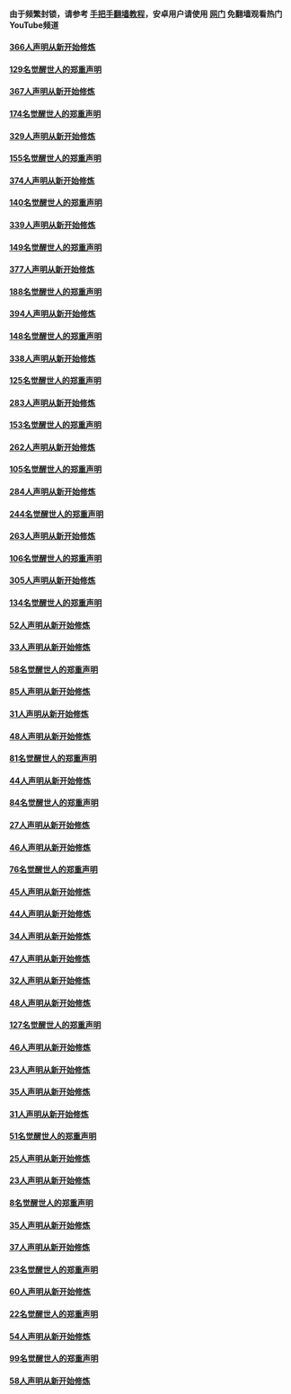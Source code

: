 #### 由于频繁封锁，请参考 [手把手翻墙教程](https://github.com/gfw-breaker/guides/wiki/)，安卓用户请使用 [网门](https://github.com/gfw-breaker/nogfw/blob/master/dl.md?t=06091101) 免翻墙观看热门YouTube频道 

#### [366人声明从新开始修炼](../pages/91/426737.md?t=06091101) 

#### [129名觉醒世人的郑重声明](../pages/91/426736.md?t=06091101) 

#### [367人声明从新开始修炼](../pages/91/426421.md?t=06091101) 

#### [174名觉醒世人的郑重声明](../pages/91/426420.md?t=06091101) 

#### [329人声明从新开始修炼](../pages/91/426139.md?t=06091101) 

#### [155名觉醒世人的郑重声明](../pages/91/426138.md?t=06091101) 

#### [374人声明从新开始修炼](../pages/91/425811.md?t=06091101) 

#### [140名觉醒世人的郑重声明](../pages/91/425810.md?t=06091101) 

#### [339人声明从新开始修炼](../pages/91/425690.md?t=06091101) 

#### [149名觉醒世人的郑重声明](../pages/91/425689.md?t=06091101) 

#### [377人声明从新开始修炼](../pages/91/424867.md?t=06091101) 

#### [188名觉醒世人的郑重声明](../pages/91/424866.md?t=06091101) 

#### [394人声明从新开始修炼](../pages/91/423914.md?t=06091101) 

#### [148名觉醒世人的郑重声明](../pages/91/423913.md?t=06091101) 

#### [338人声明从新开始修炼](../pages/91/423540.md?t=06091101) 

#### [125名觉醒世人的郑重声明](../pages/91/423539.md?t=06091101) 

#### [283人声明从新开始修炼](../pages/91/423296.md?t=06091101) 

#### [153名觉醒世人的郑重声明](../pages/91/423295.md?t=06091101) 

#### [262人声明从新开始修炼](../pages/91/423004.md?t=06091101) 

#### [105名觉醒世人的郑重声明](../pages/91/423003.md?t=06091101) 

#### [284人声明从新开始修炼](../pages/91/422707.md?t=06091101) 

#### [244名觉醒世人的郑重声明](../pages/91/422706.md?t=06091101) 

#### [263人声明从新开始修炼](../pages/91/422553.md?t=06091101) 

#### [106名觉醒世人的郑重声明](../pages/91/422552.md?t=06091101) 

#### [305人声明从新开始修炼](../pages/91/422153.md?t=06091101) 

#### [134名觉醒世人的郑重声明](../pages/91/422152.md?t=06091101) 

#### [52人声明从新开始修炼](../pages/91/421846.md?t=06091101) 

#### [33人声明从新开始修炼](../pages/91/421804.md?t=06091101) 

#### [58名觉醒世人的郑重声明](../pages/91/421845.md?t=06091101) 

#### [85人声明从新开始修炼](../pages/91/421769.md?t=06091101) 

#### [31人声明从新开始修炼](../pages/91/421763.md?t=06091101) 

#### [48人声明从新开始修炼](../pages/91/421605.md?t=06091101) 

#### [81名觉醒世人的郑重声明](../pages/91/421656.md?t=06091101) 

#### [44人声明从新开始修炼](../pages/91/421544.md?t=06091101) 

#### [84名觉醒世人的郑重声明](../pages/91/421543.md?t=06091101) 

#### [27人声明从新开始修炼](../pages/91/421465.md?t=06091101) 

#### [46人声明从新开始修炼](../pages/91/421454.md?t=06091101) 

#### [76名觉醒世人的郑重声明](../pages/91/421453.md?t=06091101) 

#### [45人声明从新开始修炼](../pages/91/421452.md?t=06091101) 

#### [44人声明从新开始修炼](../pages/91/421422.md?t=06091101) 

#### [34人声明从新开始修炼](../pages/91/421322.md?t=06091101) 

#### [47人声明从新开始修炼](../pages/91/421264.md?t=06091101) 

#### [32人声明从新开始修炼](../pages/91/421225.md?t=06091101) 

#### [48人声明从新开始修炼](../pages/91/421202.md?t=06091101) 

#### [127名觉醒世人的郑重声明](../pages/91/421224.md?t=06091101) 

#### [46人声明从新开始修炼](../pages/91/421203.md?t=06091101) 

#### [23人声明从新开始修炼](../pages/91/421138.md?t=06091101) 

#### [35人声明从新开始修炼](../pages/91/421122.md?t=06091101) 

#### [31人声明从新开始修炼](../pages/91/421081.md?t=06091101) 

#### [51名觉醒世人的郑重声明](../pages/91/421080.md?t=06091101) 

#### [25人声明从新开始修炼](../pages/91/421020.md?t=06091101) 

#### [23人声明从新开始修炼](../pages/91/420884.md?t=06091101) 

#### [8名觉醒世人的郑重声明](../pages/91/420883.md?t=06091101) 

#### [35人声明从新开始修炼](../pages/91/420809.md?t=06091101) 

#### [37人声明从新开始修炼](../pages/91/420766.md?t=06091101) 

#### [23名觉醒世人的郑重声明](../pages/91/420765.md?t=06091101) 

#### [60人声明从新开始修炼](../pages/91/420727.md?t=06091101) 

#### [22名觉醒世人的郑重声明](../pages/91/420726.md?t=06091101) 

#### [54人声明从新开始修炼](../pages/91/420529.md?t=06091101) 

#### [99名觉醒世人的郑重声明](../pages/91/420528.md?t=06091101) 

#### [58人声明从新开始修炼](../pages/91/420198.md?t=06091101) 

